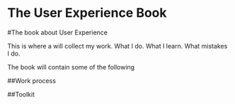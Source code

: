 The User Experience Book
=========

#The book about User Experience

This is where a will collect my work. What I do. What I learn. What mistakes I do.

The book will contain some of the following 

##Work process


##Toolkit

##